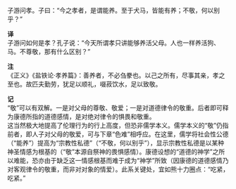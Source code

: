 子游问孝。子曰：“今之孝者，是谓能养。至于犬马，皆能有养；不敬，何以别乎？”

**译**  
子游问如何是孝？孔子说：“今天所谓孝只讲能够养活父母。人也一样养活狗、马。不尊敬，那有什么区别？”

**注**  
《正义》《盐铁论·孝养篇》：善养者，不必刍豢也。以己之所有，尽事其亲，孝之至也。故匹夫勤劳，犹足以顺礼，啜菽饮水，足以致敬。  

**记**  
“敬”可以有双解。一是对父母的尊敬、敬爱；一是对道德律令的敬重。后者即可释为康德所指的道德感情，是对绝对律令的惧畏和敬重。  
这当然极大地提高了伦理行为的行上高度，但恐非儒学本义。儒学本义的“敬”仍指前者，即人子对父母的敬爱，可与下章“色难”相呼应。在这里，儒学将社会性公德（“能养”）提高为“宗教性私德”（“不敬，何以别乎”），显示宗教性私德是以某种神圣情感为根基的（“敬”本源自祭神的畏惧感情）。康德设想的“道德的神学”之所以难能，恐亦由于缺乏这一情感根基而难于成为“神学”所致（因康德的道德感情乃对客观律令的敬重，而非对对象的情爱）。此系关键处，宜如熊十力圈点：“吃紧，吃紧。”

